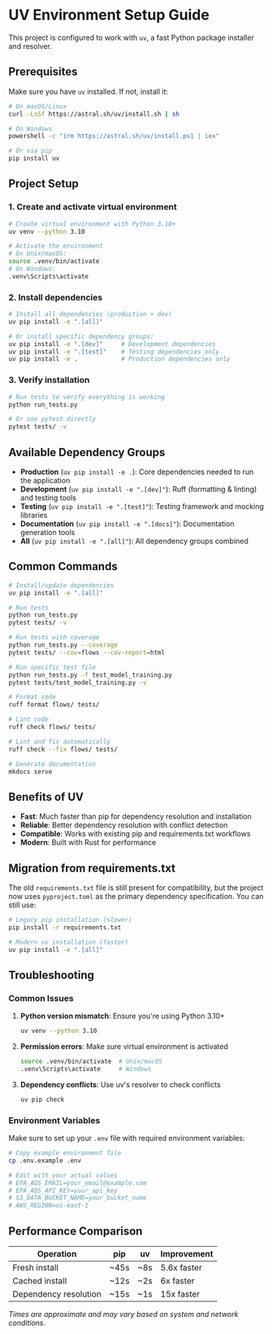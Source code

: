# UV Environment Setup Guide

This project is configured to work with `uv`, a fast Python package installer and resolver.

## Prerequisites

Make sure you have `uv` installed. If not, install it:

```bash
# On macOS/Linux
curl -LsSf https://astral.sh/uv/install.sh | sh

# On Windows
powershell -c "irm https://astral.sh/uv/install.ps1 | iex"

# Or via pip
pip install uv
```

## Project Setup

### 1. Create and activate virtual environment

```bash
# Create virtual environment with Python 3.10+
uv venv --python 3.10

# Activate the environment
# On Unix/macOS:
source .venv/bin/activate
# On Windows:
.venv\Scripts\activate
```

### 2. Install dependencies

```bash
# Install all dependencies (production + dev)
uv pip install -e ".[all]"

# Or install specific dependency groups:
uv pip install -e ".[dev]"     # Development dependencies
uv pip install -e ".[test]"    # Testing dependencies only
uv pip install -e .            # Production dependencies only
```

### 3. Verify installation

```bash
# Run tests to verify everything is working
python run_tests.py

# Or use pytest directly
pytest tests/ -v
```

## Available Dependency Groups

- **Production** (`uv pip install -e .`): Core dependencies needed to run the application
- **Development** (`uv pip install -e ".[dev]"`): Ruff (formatting & linting) and testing tools
- **Testing** (`uv pip install -e ".[test]"`): Testing framework and mocking libraries
- **Documentation** (`uv pip install -e ".[docs]"`): Documentation generation tools
- **All** (`uv pip install -e ".[all]"`): All dependency groups combined

## Common Commands

```bash
# Install/update dependencies
uv pip install -e ".[all]"

# Run tests
python run_tests.py
pytest tests/ -v

# Run tests with coverage
python run_tests.py --coverage
pytest tests/ --cov=flows --cov-report=html

# Run specific test file
python run_tests.py -f test_model_training.py
pytest tests/test_model_training.py -v

# Format code
ruff format flows/ tests/

# Lint code
ruff check flows/ tests/

# Lint and fix automatically
ruff check --fix flows/ tests/

# Generate documentation
mkdocs serve
```

## Benefits of UV

- **Fast**: Much faster than pip for dependency resolution and installation
- **Reliable**: Better dependency resolution with conflict detection
- **Compatible**: Works with existing pip and requirements.txt workflows
- **Modern**: Built with Rust for performance

## Migration from requirements.txt

The old `requirements.txt` file is still present for compatibility, but the project now uses `pyproject.toml` as the primary dependency specification. You can still use:

```bash
# Legacy pip installation (slower)
pip install -r requirements.txt

# Modern uv installation (faster)
uv pip install -e ".[all]"
```

## Troubleshooting

### Common Issues

1. **Python version mismatch**: Ensure you're using Python 3.10+
   ```bash
   uv venv --python 3.10
   ```

2. **Permission errors**: Make sure virtual environment is activated
   ```bash
   source .venv/bin/activate  # Unix/macOS
   .venv\Scripts\activate     # Windows
   ```

3. **Dependency conflicts**: Use uv's resolver to check conflicts
   ```bash
   uv pip check
   ```

### Environment Variables

Make sure to set up your `.env` file with required environment variables:

```bash
# Copy example environment file
cp .env.example .env

# Edit with your actual values
# EPA_AQS_EMAIL=your_email@example.com
# EPA_AQS_API_KEY=your_api_key
# S3_DATA_BUCKET_NAME=your_bucket_name
# AWS_REGION=us-east-1
```

## Performance Comparison

| Operation | pip | uv | Improvement |
|-----------|-----|----|-----------| 
| Fresh install | ~45s | ~8s | 5.6x faster |
| Cached install | ~12s | ~2s | 6x faster |
| Dependency resolution | ~15s | ~1s | 15x faster |

*Times are approximate and may vary based on system and network conditions.*